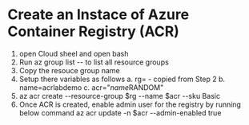 # Create an Instace of Azure Container Registry (ACR) 
1. open Cloud sheel and open bash
2. Run az group list  -- to list all resource groups
3. Copy the resouce group name
4. Setup there variables as follows
    a. rg=<resourceGroupname> - copied from Step 2
    b. name=acrlabdemo
    c. acr="$name$RANDOM"
5. az acr create --resource-group $rg --name $acr --sku Basic
6. Once ACR is created, enable admin user for the registry by running below command
    az acr update -n $acr --admin-enabled true